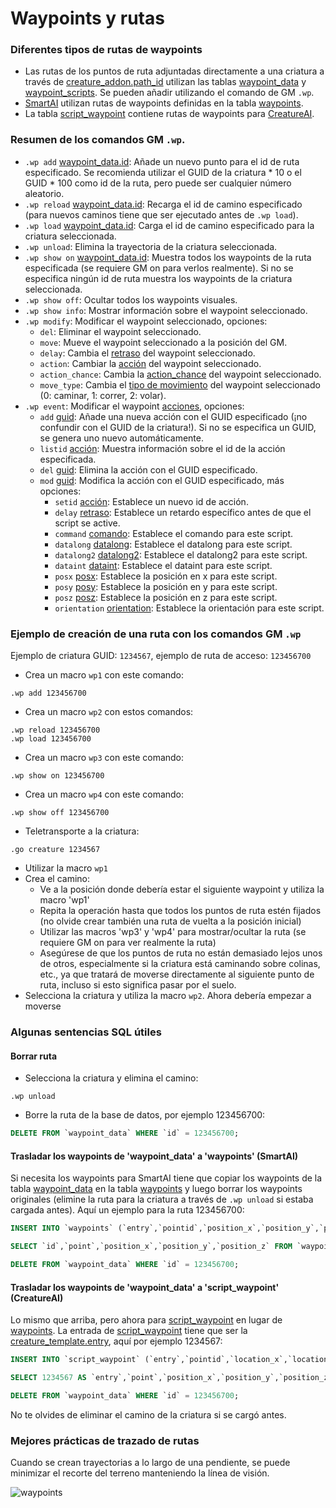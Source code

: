 # Waypoints y rutas

### Diferentes tipos de rutas de waypoints

- Las rutas de los puntos de ruta adjuntadas directamente a una criatura a través de [creature_addon.path_id](creature_addon#path_id) utilizan las tablas [waypoint_data](waypoint_data) y [waypoint_scripts](waypoint_scripts). Se pueden añadir utilizando el comando de GM `.wp`.
- [SmartAI](smart_scripts) utilizan rutas de waypoints definidas en la tabla [waypoints](waypoints).
- La tabla [script_waypoint](script_waypoint) contiene rutas de waypoints para [CreatureAI](https://github.com/azerothcore/azerothcore-wotlk/blob/master/src/server/game/AI/ScriptedAI/ScriptedCreature.h#L159).

### Resumen de los comandos GM `.wp`.

- ```.wp add``` [waypoint_data.id](waypoint_data#id): Añade un nuevo punto para el id de ruta especificado. Se recomienda utilizar el GUID de la criatura * 10 o el GUID * 100 como id de la ruta, pero puede ser cualquier número aleatorio.
- ```.wp reload``` [waypoint_data.id](waypoint_data#id): Recarga el id de camino especificado (para nuevos caminos tiene que ser ejecutado antes de `.wp load`).
- ```.wp load``` [waypoint_data.id](waypoint_data#id): Carga el id de camino especificado para la criatura seleccionada.
- ```.wp unload```: Elimina la trayectoria de la criatura seleccionada.
- ```.wp show on``` [waypoint_data.id](waypoint_data#id): Muestra todos los waypoints de la ruta especificada (se requiere GM on para verlos realmente). Si no se especifica ningún id de ruta muestra los waypoints de la criatura seleccionada.
- ```.wp show off```: Ocultar todos los waypoints visuales.
- ```.wp show info```: Mostrar información sobre el waypoint seleccionado.
- ```.wp modify```: Modificar el waypoint seleccionado, opciones:
  - ```del```: Eliminar el waypoint seleccionado.
  - ```move```: Mueve el waypoint seleccionado a la posición del GM.
  - ```delay```: Cambia el [retraso](waypoint_data#delay) del waypoint seleccionado.
  - ```action```: Cambiar la [acción](scripts#id) del waypoint seleccionado.
  - ```action_chance```: Cambia la [action_chance](waypoint_data#action_chance) del waypoint seleccionado.
  - ```move_type```: Cambia el [tipo de movimiento](waypoint_data#move_type) del waypoint seleccionado (0: caminar, 1: correr, 2: volar).
- ```.wp event```: Modificar el waypoint [acciones](scripts#id), opciones:
  - ```add``` [guid](scripts#guid): Añade una nueva acción con el GUID especificado (¡no confundir con el GUID de la criatura!). Si no se especifica un GUID, se genera uno nuevo automáticamente.
  - ```listid``` [acción](scripts#id): Muestra información sobre el id de la acción especificada.
  - ```del``` [guid](scripts#guid): Elimina la acción con el GUID especificado.
  - ```mod``` [guid](scripts#guid): Modifica la acción con el GUID especificado, más opciones:
    - ```setid``` [acción](scripts#id): Establece un nuevo id de acción.
    - ```delay``` [retraso](scripts#delay): Establece un retardo específico antes de que el script se active.
    - ```command``` [comando](scripts#command): Establece el comando para este script.
    - ```datalong``` [datalong](scripts#datalong): Establece el datalong para este script.
    - ```datalong2``` [datalong2](scripts#datalong2): Establece el datalong2 para este script.
    - ```dataint``` [dataint](scripts#dataint): Establece el dataint para este script.
    - ```posx``` [posx](scripts#posx): Establece la posición en x para este script.
    - ```posy``` [posy](scripts#posy): Establece la posición en y para este script.
    - ```posz``` [posz](scripts#posz): Establece la posición en z para este script.
    - ```orientation``` [orientation](scripts#orientation): Establece la orientación para este script.

### Ejemplo de creación de una ruta con los comandos GM `.wp`

Ejemplo de criatura GUID: `1234567`, ejemplo de ruta de acceso: `123456700`

- Crea un macro `wp1` con este comando:

```
.wp add 123456700
```

- Crea un macro `wp2` con estos comandos:

```
.wp reload 123456700
.wp load 123456700
```

- Crea un macro `wp3` con este comando:

```
.wp show on 123456700
```

- Crea un macro `wp4` con este comando:

```
.wp show off 123456700
```

- Teletransporte a la criatura:

```
.go creature 1234567
```

- Utilizar la macro `wp1`
- Crea el camino:
  - Ve a la posición donde debería estar el siguiente waypoint y utiliza la macro 'wp1'
  - Repita la operación hasta que todos los puntos de ruta estén fijados (no olvide crear también una ruta de vuelta a la posición inicial)
  - Utilizar las macros 'wp3' y 'wp4' para mostrar/ocultar la ruta (se requiere GM on para ver realmente la ruta)
  - Asegúrese de que los puntos de ruta no están demasiado lejos unos de otros, especialmente si la criatura está caminando sobre colinas, etc., ya que tratará de moverse directamente al siguiente punto de ruta, incluso si esto significa pasar por el suelo.
- Selecciona la criatura y utiliza la macro `wp2`. Ahora debería empezar a moverse

### Algunas sentencias SQL útiles

#### Borrar ruta

- Selecciona la criatura y elimina el camino:

```
.wp unload
```

- Borre la ruta de la base de datos, por ejemplo 123456700:

```sql
DELETE FROM `waypoint_data` WHERE `id` = 123456700;
```

#### Trasladar los waypoints de 'waypoint_data' a 'waypoints' (SmartAI)

Si necesita los waypoints para SmartAI tiene que copiar los waypoints de la tabla [waypoint_data](waypoint_data) en la tabla [waypoints](waypoints) y luego borrar los waypoints originales (elimine la ruta para la criatura a través de `.wp unload` si estaba cargada antes). Aquí un ejemplo para la ruta 123456700:

```sql
INSERT INTO `waypoints` (`entry`,`pointid`,`position_x`,`position_y`,`position_z`)

SELECT `id`,`point`,`position_x`,`position_y`,`position_z` FROM `waypoint_data` WHERE `id` = 123456700;

DELETE FROM `waypoint_data` WHERE `id` = 123456700;
```

#### Trasladar los waypoints de 'waypoint_data' a 'script_waypoint' (CreatureAI)

Lo mismo que arriba, pero ahora para [script_waypoint](script_waypoint) en lugar de [waypoints](waypoints). La entrada de [script_waypoint](script_waypoint) tiene que ser la [creature_template.entry](creature_template#entry), aquí por ejemplo 1234567:

```sql
INSERT INTO `script_waypoint` (`entry`,`pointid`,`location_x`,`location_y`,`location_z`)

SELECT 1234567 AS `entry`,`point`,`position_x`,`position_y`,`position_z` FROM `waypoint_data` WHERE `id` = 123456700;

DELETE FROM `waypoint_data` WHERE `id` = 123456700;
```

No te olvides de eliminar el camino de la criatura si se cargó antes.


### Mejores prácticas de trazado de rutas

Cuando se crean trayectorias a lo largo de una pendiente, se puede minimizar el recorte del terreno manteniendo la línea de visión.

![waypoints](https://i.imgur.com/s045BKp.png)
